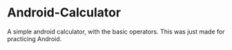 # Android-Calculator
A simple android calculator, with the basic operators. This was just made for practicing Android.
